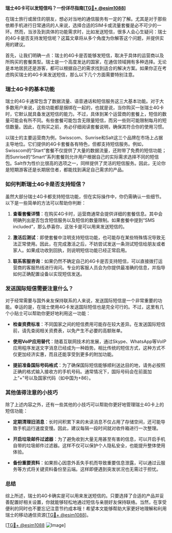 **瑞士4G卡可以发短信吗？一份详尽指南[[TG💪+ @esim1088](https://t.me/s/esim1088)]**

在瑞士旅行或居住的朋友，想必对当地的通信服务有一定的了解。尤其是对于那些依赖手机进行日常通讯的人来说，选择合适的SIM卡或流量套餐是必不可少的一环。然而，当涉及到具体的功能需求时，比如发送短信，很多人会心生疑问：瑞士的4G卡是否支持发短信呢？这篇文章将从多个角度为你解答这个问题，并提供实用的建议。

首先，让我们明确一点：瑞士的4G卡是否能够发短信，取决于具体的运营商以及所购买的套餐类型。瑞士是一个高度发达的国家，在通信领域拥有多种选择。无论是本地居民还是游客，都可以根据自己的需求找到适合的解决方案。如果你正在考虑购买瑞士的4G卡来发送短信，那么以下几个方面需要特别注意。

### 瑞士4G卡的基本功能

瑞士的4G卡通常包含了数据流量、语音通话和短信服务这三大基本功能。对于大多数用户来说，这些功能都是捆绑在一起的，也就是说，当你购买一张瑞士4G卡时，它默认就具备发送短信的能力。不过，具体到某个运营商的套餐上，短信的数量可能会有所不同。有些套餐可能包含无限量短信，而另一些则可能限制每月的短信数量。因此，在购买之前，务必仔细阅读套餐说明，确保其符合你的使用习惯。

以瑞士的主要运营商为例，Swisscom、Sunrise和Salt这三个品牌在市场上占据主导地位。它们提供的4G卡套餐各有特色，但都支持短信服务。例如，Swisscom的“Start”套餐不仅提供了大量的数据流量，还附带了免费的短信功能；而Sunrise的“Smart”系列套餐则允许用户根据自己的实际需求选择不同的短信包。Salt作为性价比很高的选项之一，同样提供了灵活的短信服务。因此，无论你是短期游客还是长期居住者，都能找到满足自己需求的产品。

### 如何判断瑞士4G卡是否支持短信？

虽然大部分瑞士4G卡都支持短信功能，但在实际操作中，你仍需确认一些细节。以下是一些简单的方法可以帮助你判断：

1. **查看套餐详情**：在购买4G卡时，运营商通常会提供详细的套餐信息。其中会明确列出是否包含短信服务以及短信的数量限制。如果套餐中提到“SMS included”，那么恭喜你，这张卡是可以用来发送短信的。

2. **激活后测试**：即使套餐中注明支持短信功能，也可能存在某些特殊情况导致无法正常使用。因此，在完成激活之后，不妨尝试发送一条测试短信给朋友或者家人。如果成功收到回执，则说明短信功能已经正常启用。

3. **联系客服咨询**：如果仍然不确定自己的4G卡是否支持短信，可以直接拨打运营商的客服热线进行询问。专业的客服人员会为你提供最准确的信息，并指导如何正确配置设备以实现短信发送。

### 发送国际短信需要注意什么？

对于经常需要与国外亲友保持联系的人来说，发送国际短信是一个非常重要的功能。幸运的是，在瑞士使用4G卡发送国际短信也是完全可行的。不过，这里有几个小贴士可以帮助你更好地利用这一功能：

- **检查资费标准**：不同国家之间的短信费用可能存在较大差异。在发送国际短信前，请先查阅相关资费表，以免产生不必要的高额账单。
  
- **使用VoIP应用替代**：随着互联网技术的发展，通过Skype、WhatsApp等VoIP应用程序发送文字消息已经成为一种趋势。相比传统的短信方式，这种方式不仅更加经济实惠，而且还能享受到更多的附加功能。

- **提前准备国际号码格式**：为了确保国际短信能够顺利送达目的地，请务必按照正确的格式输入接收方的手机号码。通常情况下，国际号码会在前面加上“+”号以及国家代码（如中国为+86）。

### 其他值得注意的小技巧

除了上述内容之外，还有一些其他的小技巧可以帮助你更好地管理瑞士4G卡上的短信功能：

- **定期清理旧消息**：长时间积累下来的未读消息不仅占用了存储空间，还可能导致手机运行速度变慢。因此，建议每隔一段时间就对收件箱进行一次整理。

- **开启垃圾邮件过滤器**：为了避免收到大量无用甚至有害的信息，可以开启手机自带的垃圾邮件过滤器。这样不仅可以保护个人隐私安全，也能提升整体使用体验。

- **备份重要资料**：如果担心因意外丢失手机而导致重要信息泄露，可以通过云服务等方式将关键资料备份至云端。这样即便遇到突发状况也无需过于担忧。

### 总结

综上所述，瑞士的4G卡确实是可以用来发送短信的。只要选择了合适的产品并妥善配置好相关设置，你就能够轻松地通过短信与亲朋好友保持联络。当然，在享受便利的同时也不要忘记注意节约成本哦！希望本文能够帮助大家更好地理解和利用瑞士的移动通信资源[[TG💪+ @esim1088](https://t.me/s/esim1088)]。

[[TG💪+ @esim1088](https://t.me/s/esim1088) ![Image](https://i.postimg.cc/4NQfJmqS/Snipaste-2025-05-13-00-14-12.png)]